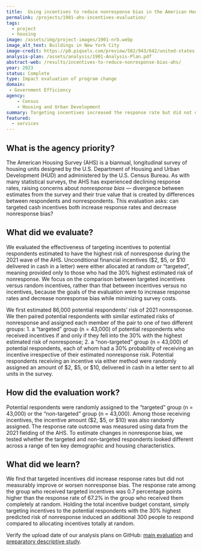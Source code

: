 ```yaml
---
title:  Using incentives to reduce nonresponse bias in the American Housing Survey
permalink: /projects/1901-ahs-incentives-evaluation/
tags: 
  - project
  - housing
image: /assets/img/project-images/1901-nrb.webp
image_alt_text: Buildings in New York City
image-credit: https://p0.piqsels.com/preview/582/943/642/united-states-new-york-history-art.webp
analysis-plan: /assets/analysis/1901-Analysis-Plan.pdf
abstract-web: /results/incentives-to-reduce-nonresponse-bias-ahs/
year: 2023
status: Complete
type: Impact evaluation of program change
domain:
 - Government Efficiency
agency:
    - Census
    - Housing and Urban Development
summary: Targeting incentives increased the response rate but did not decrease nonresponse bias
featured: 
  - services
---
```


## What is the agency priority? 
The American Housing Survey (AHS) is a biannual, longitudinal survey of housing units designed by the U.S. Department of Housing and Urban Development (HUD) and administered by the U.S. Census Bureau. As with many statistical surveys, the AHS has experienced declining response rates, raising concerns about _nonresponse bias_ — divergence between estimates from the survey and their true value that is created by differences between respondents and nonrespondents. This evaluation asks: can targeted cash incentives both increase response rates and decrease nonresponse bias?

## What did we evaluate?
We evaluated the effectiveness of targeting incentives to potential respondents estimated to have the highest risk of nonresponse during the 2021 wave of the AHS. Unconditional financial incentives ($2, $5, or $10 delivered in cash in a letter) were either allocated at random or “targeted”, meaning provided only to those who had the 30% highest estimated risk of nonresponse. We focus on the comparison between targeted incentives versus random incentives, rather than that between incentives versus no incentives, because the goals of the evaluation were to increase response rates and decrease nonresponse bias while minimizing survey costs.

We first estimated 86,000 potential respondents’ risk of 2021 nonresponse. We then paired potential respondents with similar estimated risks of nonresponse and assigned each member of the pair to one of two different groups: 1. a “targeted” group (n = 43,000) of potential respondents who received incentives if and only if they fell into the 30% with the highest estimated risk of nonresponse; 2. a “non-targeted” group (n = 43,000) of potential respondents, each of whom had a 30% probability of receiving an incentive irrespective of their estimated nonresponse risk. Potential respondents receiving an incentive via either method were randomly assigned an amount of $2, $5, or $10, delivered in cash in a letter sent to all units in the survey. 

## How did the evaluation work?
Potential respondents were randomly assigned to the “targeted” group (n = 43,000) or the “non-targeted” group (n = 43,000). Among those receiving incentives, the incentive amount ($2, $5, or $10) was also randomly assigned. The response rate outcome was measured using data from the 2021 fielding of the AHS. To estimate changes in nonresponse bias, we tested whether the targeted and non-targeted respondents looked different across a range of ten key demographic and housing characteristics.

## What did we learn?
We find that targeted incentives did increase response rates but did not measurably improve or worsen nonresponse bias. The response rate among the group who received targeted incentives was 0.7 percentage points higher than the response rate of 67.2% in the group who received them completely at random. Holding the total incentive budget constant, simply targeting incentives to the potential respondents with the 30% highest predicted risk of nonresponse induced an additional 300 people to respond compared to allocating incentives totally at random. 

Verify the upload date of our analysis plans on GitHub: <a class="usa-link usa-link--external" href="https://github.com/gsa-oes/office-of-evaluation-sciences/commits/master/assets/analysis/1901-Analysis-Plan.pdf">main evaluation</a> and <a class="usa-link usa-link--external" href="https://github.com/gsa-oes/office-of-evaluation-sciences/commits/master/assets/analysis/1901-NRBAnalysisPlan.pdf">preparatory descriptive study</a>.
